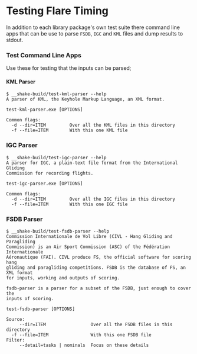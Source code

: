 # Testing Flare Timing

In addition to each library package's own test suite there command
line apps that can be use to parse `FSDB`, `IGC` and `KML` files and dump
results to stdout.

### Test Command Line Apps

Use these for testing that the inputs can be parsed;

#### KML Parser

    $ __shake-build/test-kml-parser --help
    A parser of KML, the Keyhole Markup Language, an XML format.
    
    test-kml-parser.exe [OPTIONS]

    Common flags:
      -d --dir=ITEM         Over all the KML files in this directory
      -f --file=ITEM        With this one KML file
    
### IGC Parser

    $ __shake-build/test-igc-parser --help
    A parser for IGC, a plain-text file format from the International Gliding
    Commission for recording flights.

    test-igc-parser.exe [OPTIONS]

    Common flags:
      -d --dir=ITEM         Over all the IGC files in this directory
      -f --file=ITEM        With this one IGC file
      
### FSDB Parser

    $ __shake-build/test-fsdb-parser --help
    Commission Internationale de Vol Libre (CIVL - Hang Gliding and Paragliding
    Commission) is an Air Sport Commission (ASC) of the Fédération Internationale
    Aéronautique (FAI). CIVL produce FS, the official software for scoring hang
    gliding and paragliding competitions. FSDB is the database of FS, an XML format
    for inputs, working and outputs of scoring.

    fsdb-parser is a parser for a subset of the FSDB, just enough to cover the
    inputs of scoring.

    test-fsdb-parser [OPTIONS]

    Source:
         --dir=ITEM                 Over all the FSDB files in this directory
      -f --file=ITEM                With this one FSDB file
    Filter:
         --detail=tasks | nominals  Focus on these details
